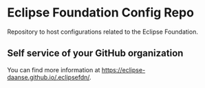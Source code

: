 # Eclipse Foundation Config Repo

Repository to host configurations related to the Eclipse Foundation.

## Self service of your GitHub organization

You can find more information at <https://eclipse-daanse.github.io/.eclipsefdn/>.
